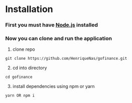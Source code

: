 # Installation

### First you must have [Node.js](https://nodejs.org/en/) installed 

### Now you can clone and run the application

1. clone repo   
```
git clone https://github.com/HenriqueNas/gofinance.git
```

2. cd into directory
```
cd gofinance
```

3. install dependencies using npm or yarn   
```
yarn OR npm i
```
